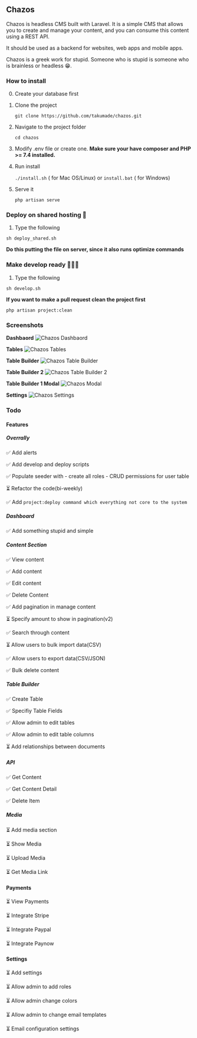 ## Chazos

Chazos is headless CMS built with Laravel. It is a simple CMS that allows you to create and manage your content, and you can consume this content using a REST API.

It should be used as a backend for websites, web apps and mobile apps.

Chazos is a greek work for stupid. Someone who is stupid is someone who is brainless or headless 😁. 


### How to install

0. Create your database first

1. Clone the project

    `git clone https://github.com/takumade/chazos.git`

2. Navigate to the project folder

    `cd chazos`

3. Modify .env file or create one. **Make sure your have composer and PHP >= 7.4 installed.**
    

4.  Run install

    `./install.sh` ( for Mac OS/Linux)  or `install.bat` ( for Windows)

8. Serve it

    `php artisan serve`


### Deploy on shared hosting 🚀

1. Type the following

`sh deploy_shared.sh`

**Do this putting the file on server, since it also runs optimize commands**

### Make develop ready 👨🏽‍💻

1. Type the following

`sh develop.sh`

**If you want to make a pull request clean the project first**

`php artisan project:clean`


### Screenshots

**Dashbaord**
![Chazos Dashbaord](./readme_images/chazos_dashboard.png)

**Tables**
![Chazos Tables](./readme_images/chazos_tables.png)

**Table Builder**
![Chazos Table Builder](./readme_images/chazos_tablebuilder.png)

**Table Builder 2**
![Chazos Table Builder 2](./readme_images/chazos_tablebuilder2.png)

**Table Builder 1 Modal**
![Chazos Modal](./readme_images/chazos_modal.png)

**Settings**
![Chazos Settings](./readme_images/chazos_settings.png)

### Todo

#### Features

##### Overrally
✅ Add alerts

✅ Add develop and deploy scripts

✅ Populate seeder with 
     - create all roles 
     - CRUD permissions for user table

⏳ Refactor the code(bi-weekly)

✅ Add `project:deploy command which everything not core to the system`

##### Dashboard
✅ Add something stupid and simple

##### Content Section 
✅ View content

✅ Add content

✅ Edit content

✅ Delete Content

✅ Add pagination in manage content

⏳ Specify amount to show in pagination(v2)

✅ Search through content

⏳ Allow users to bulk import data(CSV)

✅ Allow users to export data(CSV/JSON)

✅  Bulk delete content


##### Table Builder
✅ Create Table

✅ Specifiy Table Fields

✅ Allow admin to edit tables

✅ Allow admin to edit table columns

⏳ Add relationships between documents


##### API
✅ Get Content

✅ Get Content Detail

✅ Delete Item


##### Media
⏳ Add media section

⏳ Show Media

⏳ Upload Media

⏳ Get Media Link


#### Payments
⏳ View Payments

⏳ Integrate Stripe

⏳ Integrate Paypal

⏳ Integrate Paynow


#### Settings
⏳ Add settings

⏳ Allow admin to add roles

⏳ Allow admin change colors

⏳ Allow admin to change email templates

⏳ Email configuration settings
